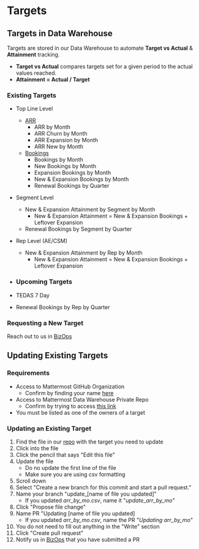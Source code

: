 # Targets

## Targets in Data Warehouse

Targets are stored in our Data Warehouse to automate **Target vs Actual** & **Attainment** tracking.

* **Target vs Actual** compares targets set for a given period to the actual values reached.
* **Attainment = Actual / Target**

### Existing Targets

* Top Line Level
  * [ARR](https://handbook.mattermost.com/operations/business-operations/analytics/metrics-definitions#arr-annual-recurring-revenue)
    * ARR by Month
    * ARR Churn by Month
    * ARR Expansion by Month
    * ARR New by Month
  * [Bookings](https://handbook.mattermost.com/operations/business-operations/analytics/metrics-definitions#bookings)
    * Bookings by Month
    * New Bookings by Month
    * Expansion Bookings by Month
    * New & Expansion Bookings by Month
    * Renewal Bookings by Quarter
* Segment Level
  * New & Expansion Attainment by Segment by Month
    * New & Expansion Attainment = New & Expansion Bookings + Leftover Expansion
  * Renewal Bookings by Segment by Quarter
* Rep Level (AE/CSM)
  * New & Expansion Attainment by Rep by Month
    * New & Expansion Attainment = New & Expansion Bookings + Leftover Expansion

* ### Upcoming Targets

* TEDAS 7 Day
* Renewal Bookings by Rep by Quarter

### Requesting a New Target

Reach out to us in [BizOps](https://community.mattermost.com/private-core/channels/bizops)

## Updating Existing Targets

### Requirements

* Access to Mattermost GitHub Organization
  * Confirm by finding your name [here](https://github.com/orgs/mattermost/people)
* Access to Mattermost Data Warehouse Private Repo
  * Confirm by trying to access [this link](https://github.com/mattermost/mattermost-data-warehouse-internal)
* You must be listed as one of the owners of a target

### Updating an Existing Target

1. Find the file in our [repo](https://github.com/mattermost/mattermost-data-warehouse-internal) with the target you need to update
2. Click into the file
3. Click the pencil that says "Edit this file"
4. Update the file
   * Do no update the first line of the file
   * Make sure you are using csv formatting
5. Scroll down
6. Select "Create a new branch for this commit and start a pull request."
7. Name your branch "update\_\[name of file you updated\]"
   * If you updated _arr\_by\_mo.csv_, name it "_update\_arr\_by\_mo"_
8. Click "Propose file change"
9. Name PR "Updating \[name of file you updated\]
   * If you updated _arr\_by\_mo.csv_, name the PR "_Updating arr\_by\_mo"_
10. You do not need to fill out anything in the "Write" section
11. Click "Create pull request"
12. Notify us in [BizOps](https://community.mattermost.com/private-core/channels/bizops) that you have submitted a PR



